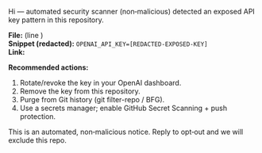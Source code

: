 Hi — automated security scanner (non‑malicious) detected an exposed API key pattern in this repository.

**File:** <FILE> (line <LINE>)  
**Snippet (redacted):** `OPENAI_API_KEY=[REDACTED-EXPOSED-KEY]`  
**Link:** <URL>

**Recommended actions:**
1. Rotate/revoke the key in your OpenAI dashboard.
2. Remove the key from this repository.
3. Purge from Git history (git filter-repo / BFG).
4. Use a secrets manager; enable GitHub Secret Scanning + push protection.

This is an automated, non‑malicious notice. Reply to opt‑out and we will exclude this repo.

